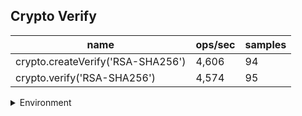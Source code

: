 ## Crypto Verify

|name|ops/sec|samples|
|-|-|-|
|crypto.createVerify('RSA-SHA256')|4,606|94|
|crypto.verify('RSA-SHA256')|4,574|95|


<details>
<summary>Environment</summary>

* __Machine:__ linux x64 | 2 vCPUs | 6.8GB Mem
* __Run:__ Tue Oct 10 2023 20:38:58 GMT+0000 (Coordinated Universal Time)
</details>

<!--
{"environment":{"platform":"linux","arch":"x64","cpus":2,"totalMemory":6.759757995605469},"benchmarks":"[{\"timeStamp\":1696970333239,\"currentTarget\":{\"0\":{\"name\":\"crypto.createVerify('RSA-SHA256')\",\"options\":{\"async\":false,\"defer\":false,\"delay\":0.005,\"initCount\":1,\"maxTime\":5,\"minSamples\":5,\"minTime\":0.05},\"async\":false,\"defer\":false,\"delay\":0.005,\"initCount\":1,\"maxTime\":5,\"minSamples\":5,\"minTime\":0.05,\"id\":1,\"stats\":{\"moe\":6.056277839449663e-7,\"rme\":0.2789717577644559,\"sem\":3.089937673188604e-7,\"deviation\":0.000002995805723797655,\"mean\":0.00021709286588655896,\"sample\":[0.0002359621296296296,0.00022612278026905828,0.00022475944394618834,0.00022046542290748896,0.00022209946696035243,0.00022766684140969163,0.00021780023913043478,0.00021787763043478259,0.00021850289999999998,0.00021800720869565216,0.00021781763043478262,0.00021842028260869565,0.00022213882173913044,0.00021796981739130434,0.00021695219047619048,0.0002186051298701299,0.00021641234051724139,0.00021783313362068967,0.00021784348275862068,0.00021774304310344828,0.00021570625,0.00021688608189655172,0.00021644682327586208,0.0002156359870689655,0.00021656665948275862,0.00021652959051724136,0.00021559848706896551,0.00021563168103448278,0.00021645156896551722,0.00021622224137931036,0.0002167921120689655,0.00021647009913793104,0.00021853440343347637,0.00021642008154506437,0.00021672181974248926,0.00021588442060085838,0.0002157286137339056,0.00021615096566523606,0.00021593378111587982,0.00021577110729613735,0.00021589472103004294,0.00021611018884120173,0.00021576252360515022,0.00021592863090128756,0.00021557281115879828,0.00021585136909871243,0.0002162591287553648,0.00021545777682403433,0.0002166312575107296,0.00021635484120171675,0.0002155547811158798,0.00021559083690987125,0.00021583634763948497,0.00021879322317596567,0.00021661623175965665,0.00021580158369098712,0.00021556036051502146,0.00021550456223175967,0.0002154835321888412,0.0002172973991416309,0.000216259982832618,0.00021625225751072962,0.00021603464377682404,0.00021588141201716736,0.00021629560944206008,0.0002158067296137339,0.00021551657939914164,0.0002156243175965665,0.00021666216309012876,0.00021541829184549356,0.00021565221459227466,0.0002153963991416309,0.00021611147210300432,0.00022254328755364806,0.00021524617596566524,0.00021577368240343348,0.0002156981373390558,0.0002156286051502146,0.00021580501287553648,0.0002155178712446352,0.00021557838626609443,0.00022037831759656653,0.00021610890128755363,0.00021601318454935622,0.00021568740772532187,0.00021555263519313302,0.00021556422317596565,0.00021576681545064377,0.00021650764377682404,0.00021532901716738196,0.0002151251330472103,0.00021528909871244636,0.0002156470600858369,0.00021611190557939913],\"variance\":8.974851934738791e-12},\"times\":{\"cycle\":0.05058263775156824,\"elapsed\":5.533,\"period\":0.00021709286588655896,\"timeStamp\":1696970327706},\"running\":false,\"count\":233,\"cycles\":4,\"hz\":4606.323639039093},\"1\":{\"name\":\"crypto.verify('RSA-SHA256')\",\"options\":{\"async\":false,\"defer\":false,\"delay\":0.005,\"initCount\":1,\"maxTime\":5,\"minSamples\":5,\"minTime\":0.05},\"async\":false,\"defer\":false,\"delay\":0.005,\"initCount\":1,\"maxTime\":5,\"minSamples\":5,\"minTime\":0.05,\"id\":2,\"stats\":{\"moe\":8.842900087846734e-7,\"rme\":0.40444262592348856,\"sem\":4.51168371828915e-7,\"deviation\":0.000004397445335098736,\"mean\":0.00021864411713911708,\"sample\":[0.0002211029162995595,0.00023177199559471366,0.00021764544347826088,0.00021938731304347827,0.0002181902652173913,0.00021802938695652174,0.00021800191304347825,0.0002180445043478261,0.00021872292173913044,0.00023733319565217393,0.0002219598695652174,0.00022222802608695653,0.00022123885652173913,0.00022238665217391305,0.00022066778695652175,0.0002220055043478261,0.0002208677043478261,0.00022233841304347826,0.0002375378956521739,0.00022219064782608695,0.00022024969565217394,0.00022300813913043478,0.0002216539043478261,0.00022133147391304348,0.00021847455844155845,0.00021993996536796536,0.00022015382683982684,0.00021730656277056277,0.00021828624242424243,0.00021752561904761906,0.0002181568051948052,0.00021716630303030303,0.00022633017748917747,0.00021885119480519478,0.00021697105627705628,0.00023126926839826838,0.0002194572683982684,0.00021864079653679652,0.0002177520303030303,0.00021882695238095238,0.00021716154112554113,0.0002197144199134199,0.00021804987445887445,0.0002179091774891775,0.00022027027705627704,0.00021878929004329003,0.00021860616379310344,0.00021820141379310344,0.00023342637931034484,0.00021614446120689655,0.00021559703448275862,0.0002155409956896552,0.00021563955793991416,0.000215271313304721,0.0002152919141630901,0.00021573956223175966,0.00021559320600858368,0.00021553912875536482,0.00021618936051502147,0.00021544255793991417,0.0002160575965665236,0.00021587647639484978,0.00021688508583690987,0.00021665589270386266,0.0002168915236051502,0.00021677563948497853,0.00021513568669527896,0.00021585158369098712,0.00021513096137339057,0.00021549621030042917,0.0002170271502145923,0.00021570265236051502,0.00021575501716738197,0.00021589235622317598,0.00021755377253218882,0.00021688422746781117,0.00021709367381974248,0.0002161103862660944,0.00021542367381974248,0.0002161009484978541,0.0002163438712446352,0.00021551509012875537,0.00021801258369098713,0.00021575201287553648,0.00021616918884120173,0.00021601424463519312,0.00021569235193133048,0.00021587990987124463,0.00021548204291845494,0.00021745591416309014,0.00021615803004291844,0.00021537818025751072,0.00021522023605150215,0.00021571381545064378,0.0002149824592274678],\"variance\":1.9337525475181636e-11},\"times\":{\"cycle\":0.05094407929341428,\"elapsed\":5.404,\"period\":0.00021864411713911708,\"timeStamp\":1696970333253},\"running\":false,\"count\":233,\"cycles\":3,\"hz\":4573.642378695825},\"options\":{},\"events\":{\"start\":[null],\"cycle\":[null,null],\"complete\":[null,null]},\"length\":2,\"running\":false},\"type\":\"cycle\",\"target\":{\"name\":\"crypto.createVerify('RSA-SHA256')\",\"options\":{\"async\":false,\"defer\":false,\"delay\":0.005,\"initCount\":1,\"maxTime\":5,\"minSamples\":5,\"minTime\":0.05},\"async\":false,\"defer\":false,\"delay\":0.005,\"initCount\":1,\"maxTime\":5,\"minSamples\":5,\"minTime\":0.05,\"id\":1,\"stats\":{\"moe\":6.056277839449663e-7,\"rme\":0.2789717577644559,\"sem\":3.089937673188604e-7,\"deviation\":0.000002995805723797655,\"mean\":0.00021709286588655896,\"sample\":[0.0002359621296296296,0.00022612278026905828,0.00022475944394618834,0.00022046542290748896,0.00022209946696035243,0.00022766684140969163,0.00021780023913043478,0.00021787763043478259,0.00021850289999999998,0.00021800720869565216,0.00021781763043478262,0.00021842028260869565,0.00022213882173913044,0.00021796981739130434,0.00021695219047619048,0.0002186051298701299,0.00021641234051724139,0.00021783313362068967,0.00021784348275862068,0.00021774304310344828,0.00021570625,0.00021688608189655172,0.00021644682327586208,0.0002156359870689655,0.00021656665948275862,0.00021652959051724136,0.00021559848706896551,0.00021563168103448278,0.00021645156896551722,0.00021622224137931036,0.0002167921120689655,0.00021647009913793104,0.00021853440343347637,0.00021642008154506437,0.00021672181974248926,0.00021588442060085838,0.0002157286137339056,0.00021615096566523606,0.00021593378111587982,0.00021577110729613735,0.00021589472103004294,0.00021611018884120173,0.00021576252360515022,0.00021592863090128756,0.00021557281115879828,0.00021585136909871243,0.0002162591287553648,0.00021545777682403433,0.0002166312575107296,0.00021635484120171675,0.0002155547811158798,0.00021559083690987125,0.00021583634763948497,0.00021879322317596567,0.00021661623175965665,0.00021580158369098712,0.00021556036051502146,0.00021550456223175967,0.0002154835321888412,0.0002172973991416309,0.000216259982832618,0.00021625225751072962,0.00021603464377682404,0.00021588141201716736,0.00021629560944206008,0.0002158067296137339,0.00021551657939914164,0.0002156243175965665,0.00021666216309012876,0.00021541829184549356,0.00021565221459227466,0.0002153963991416309,0.00021611147210300432,0.00022254328755364806,0.00021524617596566524,0.00021577368240343348,0.0002156981373390558,0.0002156286051502146,0.00021580501287553648,0.0002155178712446352,0.00021557838626609443,0.00022037831759656653,0.00021610890128755363,0.00021601318454935622,0.00021568740772532187,0.00021555263519313302,0.00021556422317596565,0.00021576681545064377,0.00021650764377682404,0.00021532901716738196,0.0002151251330472103,0.00021528909871244636,0.0002156470600858369,0.00021611190557939913],\"variance\":8.974851934738791e-12},\"times\":{\"cycle\":0.05058263775156824,\"elapsed\":5.533,\"period\":0.00021709286588655896,\"timeStamp\":1696970327706},\"running\":false,\"count\":233,\"cycles\":4,\"hz\":4606.323639039093},\"aborted\":false},{\"timeStamp\":1696970338657,\"currentTarget\":{\"0\":{\"name\":\"crypto.createVerify('RSA-SHA256')\",\"options\":{\"async\":false,\"defer\":false,\"delay\":0.005,\"initCount\":1,\"maxTime\":5,\"minSamples\":5,\"minTime\":0.05},\"async\":false,\"defer\":false,\"delay\":0.005,\"initCount\":1,\"maxTime\":5,\"minSamples\":5,\"minTime\":0.05,\"id\":1,\"stats\":{\"moe\":6.056277839449663e-7,\"rme\":0.2789717577644559,\"sem\":3.089937673188604e-7,\"deviation\":0.000002995805723797655,\"mean\":0.00021709286588655896,\"sample\":[0.0002359621296296296,0.00022612278026905828,0.00022475944394618834,0.00022046542290748896,0.00022209946696035243,0.00022766684140969163,0.00021780023913043478,0.00021787763043478259,0.00021850289999999998,0.00021800720869565216,0.00021781763043478262,0.00021842028260869565,0.00022213882173913044,0.00021796981739130434,0.00021695219047619048,0.0002186051298701299,0.00021641234051724139,0.00021783313362068967,0.00021784348275862068,0.00021774304310344828,0.00021570625,0.00021688608189655172,0.00021644682327586208,0.0002156359870689655,0.00021656665948275862,0.00021652959051724136,0.00021559848706896551,0.00021563168103448278,0.00021645156896551722,0.00021622224137931036,0.0002167921120689655,0.00021647009913793104,0.00021853440343347637,0.00021642008154506437,0.00021672181974248926,0.00021588442060085838,0.0002157286137339056,0.00021615096566523606,0.00021593378111587982,0.00021577110729613735,0.00021589472103004294,0.00021611018884120173,0.00021576252360515022,0.00021592863090128756,0.00021557281115879828,0.00021585136909871243,0.0002162591287553648,0.00021545777682403433,0.0002166312575107296,0.00021635484120171675,0.0002155547811158798,0.00021559083690987125,0.00021583634763948497,0.00021879322317596567,0.00021661623175965665,0.00021580158369098712,0.00021556036051502146,0.00021550456223175967,0.0002154835321888412,0.0002172973991416309,0.000216259982832618,0.00021625225751072962,0.00021603464377682404,0.00021588141201716736,0.00021629560944206008,0.0002158067296137339,0.00021551657939914164,0.0002156243175965665,0.00021666216309012876,0.00021541829184549356,0.00021565221459227466,0.0002153963991416309,0.00021611147210300432,0.00022254328755364806,0.00021524617596566524,0.00021577368240343348,0.0002156981373390558,0.0002156286051502146,0.00021580501287553648,0.0002155178712446352,0.00021557838626609443,0.00022037831759656653,0.00021610890128755363,0.00021601318454935622,0.00021568740772532187,0.00021555263519313302,0.00021556422317596565,0.00021576681545064377,0.00021650764377682404,0.00021532901716738196,0.0002151251330472103,0.00021528909871244636,0.0002156470600858369,0.00021611190557939913],\"variance\":8.974851934738791e-12},\"times\":{\"cycle\":0.05058263775156824,\"elapsed\":5.533,\"period\":0.00021709286588655896,\"timeStamp\":1696970327706},\"running\":false,\"count\":233,\"cycles\":4,\"hz\":4606.323639039093},\"1\":{\"name\":\"crypto.verify('RSA-SHA256')\",\"options\":{\"async\":false,\"defer\":false,\"delay\":0.005,\"initCount\":1,\"maxTime\":5,\"minSamples\":5,\"minTime\":0.05},\"async\":false,\"defer\":false,\"delay\":0.005,\"initCount\":1,\"maxTime\":5,\"minSamples\":5,\"minTime\":0.05,\"id\":2,\"stats\":{\"moe\":8.842900087846734e-7,\"rme\":0.40444262592348856,\"sem\":4.51168371828915e-7,\"deviation\":0.000004397445335098736,\"mean\":0.00021864411713911708,\"sample\":[0.0002211029162995595,0.00023177199559471366,0.00021764544347826088,0.00021938731304347827,0.0002181902652173913,0.00021802938695652174,0.00021800191304347825,0.0002180445043478261,0.00021872292173913044,0.00023733319565217393,0.0002219598695652174,0.00022222802608695653,0.00022123885652173913,0.00022238665217391305,0.00022066778695652175,0.0002220055043478261,0.0002208677043478261,0.00022233841304347826,0.0002375378956521739,0.00022219064782608695,0.00022024969565217394,0.00022300813913043478,0.0002216539043478261,0.00022133147391304348,0.00021847455844155845,0.00021993996536796536,0.00022015382683982684,0.00021730656277056277,0.00021828624242424243,0.00021752561904761906,0.0002181568051948052,0.00021716630303030303,0.00022633017748917747,0.00021885119480519478,0.00021697105627705628,0.00023126926839826838,0.0002194572683982684,0.00021864079653679652,0.0002177520303030303,0.00021882695238095238,0.00021716154112554113,0.0002197144199134199,0.00021804987445887445,0.0002179091774891775,0.00022027027705627704,0.00021878929004329003,0.00021860616379310344,0.00021820141379310344,0.00023342637931034484,0.00021614446120689655,0.00021559703448275862,0.0002155409956896552,0.00021563955793991416,0.000215271313304721,0.0002152919141630901,0.00021573956223175966,0.00021559320600858368,0.00021553912875536482,0.00021618936051502147,0.00021544255793991417,0.0002160575965665236,0.00021587647639484978,0.00021688508583690987,0.00021665589270386266,0.0002168915236051502,0.00021677563948497853,0.00021513568669527896,0.00021585158369098712,0.00021513096137339057,0.00021549621030042917,0.0002170271502145923,0.00021570265236051502,0.00021575501716738197,0.00021589235622317598,0.00021755377253218882,0.00021688422746781117,0.00021709367381974248,0.0002161103862660944,0.00021542367381974248,0.0002161009484978541,0.0002163438712446352,0.00021551509012875537,0.00021801258369098713,0.00021575201287553648,0.00021616918884120173,0.00021601424463519312,0.00021569235193133048,0.00021587990987124463,0.00021548204291845494,0.00021745591416309014,0.00021615803004291844,0.00021537818025751072,0.00021522023605150215,0.00021571381545064378,0.0002149824592274678],\"variance\":1.9337525475181636e-11},\"times\":{\"cycle\":0.05094407929341428,\"elapsed\":5.404,\"period\":0.00021864411713911708,\"timeStamp\":1696970333253},\"running\":false,\"count\":233,\"cycles\":3,\"hz\":4573.642378695825},\"options\":{},\"events\":{\"start\":[null],\"cycle\":[null,null],\"complete\":[null,null]},\"length\":2,\"running\":false},\"type\":\"cycle\",\"target\":{\"name\":\"crypto.verify('RSA-SHA256')\",\"options\":{\"async\":false,\"defer\":false,\"delay\":0.005,\"initCount\":1,\"maxTime\":5,\"minSamples\":5,\"minTime\":0.05},\"async\":false,\"defer\":false,\"delay\":0.005,\"initCount\":1,\"maxTime\":5,\"minSamples\":5,\"minTime\":0.05,\"id\":2,\"stats\":{\"moe\":8.842900087846734e-7,\"rme\":0.40444262592348856,\"sem\":4.51168371828915e-7,\"deviation\":0.000004397445335098736,\"mean\":0.00021864411713911708,\"sample\":[0.0002211029162995595,0.00023177199559471366,0.00021764544347826088,0.00021938731304347827,0.0002181902652173913,0.00021802938695652174,0.00021800191304347825,0.0002180445043478261,0.00021872292173913044,0.00023733319565217393,0.0002219598695652174,0.00022222802608695653,0.00022123885652173913,0.00022238665217391305,0.00022066778695652175,0.0002220055043478261,0.0002208677043478261,0.00022233841304347826,0.0002375378956521739,0.00022219064782608695,0.00022024969565217394,0.00022300813913043478,0.0002216539043478261,0.00022133147391304348,0.00021847455844155845,0.00021993996536796536,0.00022015382683982684,0.00021730656277056277,0.00021828624242424243,0.00021752561904761906,0.0002181568051948052,0.00021716630303030303,0.00022633017748917747,0.00021885119480519478,0.00021697105627705628,0.00023126926839826838,0.0002194572683982684,0.00021864079653679652,0.0002177520303030303,0.00021882695238095238,0.00021716154112554113,0.0002197144199134199,0.00021804987445887445,0.0002179091774891775,0.00022027027705627704,0.00021878929004329003,0.00021860616379310344,0.00021820141379310344,0.00023342637931034484,0.00021614446120689655,0.00021559703448275862,0.0002155409956896552,0.00021563955793991416,0.000215271313304721,0.0002152919141630901,0.00021573956223175966,0.00021559320600858368,0.00021553912875536482,0.00021618936051502147,0.00021544255793991417,0.0002160575965665236,0.00021587647639484978,0.00021688508583690987,0.00021665589270386266,0.0002168915236051502,0.00021677563948497853,0.00021513568669527896,0.00021585158369098712,0.00021513096137339057,0.00021549621030042917,0.0002170271502145923,0.00021570265236051502,0.00021575501716738197,0.00021589235622317598,0.00021755377253218882,0.00021688422746781117,0.00021709367381974248,0.0002161103862660944,0.00021542367381974248,0.0002161009484978541,0.0002163438712446352,0.00021551509012875537,0.00021801258369098713,0.00021575201287553648,0.00021616918884120173,0.00021601424463519312,0.00021569235193133048,0.00021587990987124463,0.00021548204291845494,0.00021745591416309014,0.00021615803004291844,0.00021537818025751072,0.00021522023605150215,0.00021571381545064378,0.0002149824592274678],\"variance\":1.9337525475181636e-11},\"times\":{\"cycle\":0.05094407929341428,\"elapsed\":5.404,\"period\":0.00021864411713911708,\"timeStamp\":1696970333253},\"running\":false,\"count\":233,\"cycles\":3,\"hz\":4573.642378695825},\"aborted\":false}]"}-->
